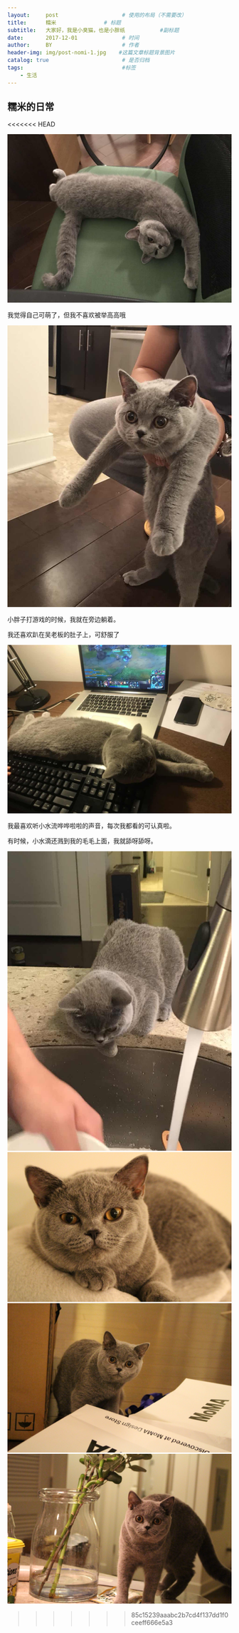 ```yaml
---
layout:     post                    # 使用的布局（不需要改）
title:      糯米               # 标题 
subtitle:   大家好，我是小臭猫，也是小胖纸           #副标题
date:       2017-12-01              # 时间
author:     BY                      # 作者
header-img: img/post-nomi-1.jpg    #这篇文章标题背景图片
catalog: true                       # 是否归档
tags:                               #标签
    - 生活
---
```


## 糯米的日常
>

<<<<<<< HEAD

![](/img/post-nomi-4.jpg)

我觉得自己可萌了，但我不喜欢被举高高哦

![](/img/post-nomi-5.jpg)

小胖子打游戏的时候，我就在旁边躺着。

我还喜欢趴在吴老板的肚子上，可舒服了

![](/img/post-nomi-6.jpg)

我最喜欢听小水流哗哗啦啦的声音，每次我都看的可认真啦。

有时候，小水滴还溅到我的毛毛上面，我就舔呀舔呀。

![](/img/post-nomi-7.jpg)
![](/img/post-nomi-1.jpg)
![](/img/post-nomi-2.jpg)
![](/img/post-nomi-3.jpg)
>>>>>>> 85c15239aaabc2b7cd4f137dd1f0ceeff666e5a3

